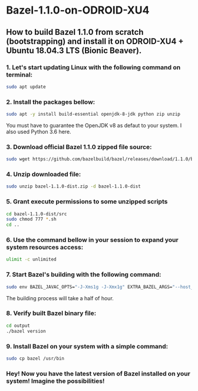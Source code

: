 # Bazel-1.1.0-on-ODROID-XU4
## How to build Bazel 1.1.0 from scratch (bootstrapping) and install it on ODROID-XU4 + Ubuntu 18.04.3 LTS (Bionic Beaver).

### 1. Let's start updating Linux with the following command on terminal:
```bash
sudo apt update
```
### 2. Install the packages bellow:
```bash
sudo apt -y install build-essential openjdk-8-jdk python zip unzip
```
You must have to guarantee the OpenJDK v8 as defaut to your system.
I also used Python 3.6 here.
### 3. Download official Bazel 1.1.0 zipped file source:
```bash
sudo wget https://github.com/bazelbuild/bazel/releases/download/1.1.0/bazel-1.1.0-dist.zip
```
### 4. Unzip downloaded file:
```bash
sudo unzip bazel-1.1.0-dist.zip -d bazel-1.1.0-dist
```
### 5. Grant execute permissions to some unzipped scripts
```bash
cd bazel-1.1.0-dist/src
sudo chmod 777 *.sh
cd ..
```
### 6. Use the command bellow in your session to expand your system resources access:
```bash
ulimit -c unlimited
```
### 7. Start Bazel's building with the following command:
```bash
sudo env BAZEL_JAVAC_OPTS="-J-Xms1g -J-Xmx1g" EXTRA_BAZEL_ARGS="--host_javabase=@local_jdk//:jdk --discard_analysis_cache --nokeep_state_after_build --notrack_incremental_state" bash ./compile.sh
```
The building process will take a half of hour.
### 8. Verify built Bazel binary file:
```bash
cd output
./bazel version
```
### 9. Install Bazel on your system with a simple command:
```bash
sudo cp bazel /usr/bin
```
### Hey! Now you have the latest version of Bazel installed on your system! Imagine the possibilities!
